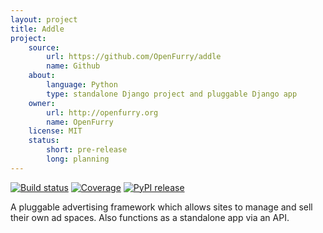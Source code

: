 ```yaml
---
layout: project
title: Addle
project:
    source:
        url: https://github.com/OpenFurry/addle
        name: Github
    about:
        language: Python
        type: standalone Django project and pluggable Django app
    owner:
        url: http://openfurry.org
        name: OpenFurry
    license: MIT
    status:
        short: pre-release
        long: planning
---
```


[![Build status](https://travis-ci.org/OpenFurry/addle.svg?branch=master)](https://travis-ci.org/OpenFurry/addle)
[![Coverage](https://coveralls.io/repos/github/OpenFurry/addle/badge.svg?branch=master)](https://coveralls.io/github/OpenFurry/addle?branch=master)
[![PyPI release](https://img.shields.io/pypi/v/django-addle.svg)](https://pypi.python.org/pypi/django-addle/)

A pluggable advertising framework which allows sites to manage and sell their own ad spaces.  Also functions as a standalone app via an API.
